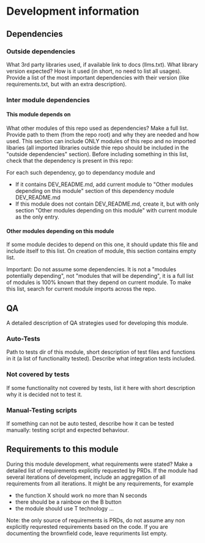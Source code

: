 # Development information

## Dependencies

### Outside dependencies
What 3rd party libraries used, if available link to docs (llms.txt). What library version expected? How is it used (in short, no need to list all usages). Provide a list of the most important dependencies with their version (like requirements.txt, but with an extra description).

### Inter module dependencies

#### This module depends on
What other modules of this repo used as dependencies? Make a full list. Provide path to them (from the repo root) and why they are needed and how used. This section can include ONLY modules of this repo and no imported libaries (all imported libraries outside thie repo should be included in the "outside dependencies" section). Before including something in this list, check that the dependency is present in this repo:

For each such dependency, go to dependancy module and 
- If it contains DEV_README.md, add current module to "Other modules depending on this module" section of this dependency module DEV_README.md
- If this module does not contain DEV_README.md, create it, but with only section "Other modules depending on this module" with current module as the only entry.

#### Other modules depending on this module
If some module decides to depend on this one, it should update this file and include itself to this list. On creation of module, this section contains empty list.

Important: Do not assume some dependencies. It is not a "modules potentially depending", not "modules that will be depending", it is a full list of modules is 100% known that they depend on current module. To make this list, search for current module imports across the repo.

## QA

A detailed description of QA strategies used for developing this module.

### Auto-Tests
Path to tests dir of this module, short description of test files and functions in it (a list of functionality tested). Describe what integration tests included.

### Not covered by tests
If some functionality not covered by tests, list it here with short description why it is decided not to test it.

### Manual-Testing scripts
If something can not be auto tested, describe how it can be tested manually: testing script and expected behaviour.

## Requirements to this module
During this module development, what requirements were stated? Make a detailed list of requirements explicitly requested by PRDs. If the module had several iterations of development, include an aggregation of all requirements from all iterations. It might be any requirements, for example
- the function X should work no more than N seconds
- there should be a rainbow on the B button
- the module should use T technology
...

Note: the only source of requirements is PRDs, do not assume any non explicitly requrested requirements based on the code. If you are documenting the brownfield code, leave requriments list empty.

